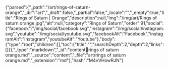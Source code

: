 {"parsed":{"_path":"/art/rings-of-saturn-orange","_dir":"art","_draft":false,"_partial":false,"_locale":"","_empty":true,"title":"Rings of Saturn | Orange","description":null,"img":"/img/art/Rings of saturn orange.jpg","alt":null,"category":"Rings of Saturn","order":91,"social":{"facebook":"/img/social/facebook.svg","instagram":"/img/social/instagram.svg","youtube":"/img/social/youtube.svg","facebookAlt":"Facebook","instagramAlt":"Instagram","youtubeAlt":"Youtube"},"body":{"type":"root","children":[],"toc":{"title":"","searchDepth":2,"depth":2,"links":[]}},"_type":"markdown","_id":"content:art:rings of saturn orange.md","_source":"content","_file":"art/rings of saturn orange.md","_extension":"md"},"hash":"M4vVHowRJN"}